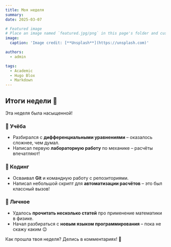 ```yaml
---
title: Моя неделя
summary: 
date: 2025-03-07

# Featured image
# Place an image named `featured.jpg/png` in this page's folder and customize its options here.
image:
  caption: 'Image credit: [**Unsplash**](https://unsplash.com)'

authors:
  - admin

tags:
  - Academic
  - Hugo Blox
  - Markdown
---
```


## Итоги недели 🚀  

Эта неделя была насыщенной!  

### 🔹 Учёба  
- Разбирался с **дифференциальными уравнениями** – оказалось сложнее, чем думал.  
- Написал первую **лабораторную работу** по механике – расчёты впечатляют!  

### 🔹 Кодинг  
- Осваивал **Git** и командную работу с репозиториями.  
- Написал небольшой скрипт для **автоматизации расчётов** – это был классный вызов!  

### 🔹 Личное  
- Удалось **прочитать несколько статей** про применение математики в физике.  
- Начал разбираться с **новым языком программирования** – пока не скажу каким 😉  

Как прошла твоя неделя? Делись в комментариях! 💬  
